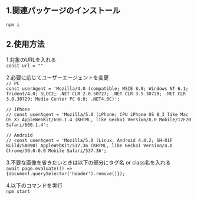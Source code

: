 ## 1.関連パッケージのインストール

`npm i`

## 2.使用方法

1.対象のURLを入れる  
`const url = ""`

2.必要に応じてユーザーエージェントを変更  
`// PC`  
`const userAgent = 'Mozilla/4.0 (compatible; MSIE 8.0; Windows NT 6.1; Trident/4.0; SLCC2; .NET CLR 2.0.50727; .NET CLR 3.5.30729; .NET CLR 3.0.30729; Media Center PC 6.0; .NET4.0C)';`

`// iPhone`  
`// const userAgent = 'Mozilla/5.0 (iPhone; CPU iPhone OS 8_3 like Mac OS X) AppleWebKit/600.1.4 (KHTML, like Gecko) Version/8.0 Mobile/12F70 Safari/600.1.4';`

`// Android`  
`// const userAgent = 'Mozilla/5.0 (Linux; Android 4.4.2; SH-01F Build/SA090) AppleWebKit/537.36 (KHTML, like Gecko) Version/4.0 Chrome/30.0.0.0 Mobile Safari/537.36';`

3.不要な画像を省きたいときは以下の部分にタグ名 or class名を入れる  
`await page.evaluate(() => {document.querySelector('header').remove()});`

4.以下のコマンドを実行  
`npm start`
